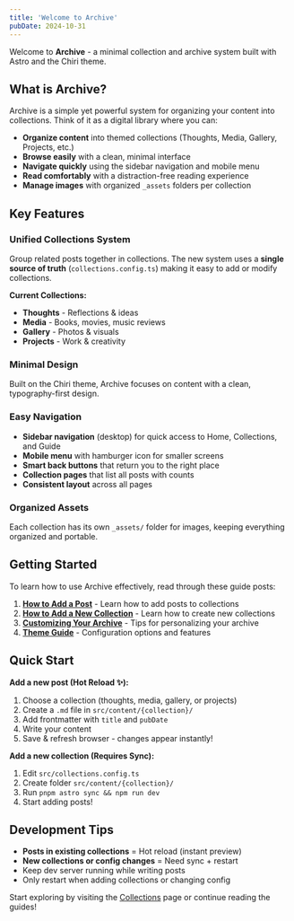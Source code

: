 ```yaml
---
title: 'Welcome to Archive'
pubDate: 2024-10-31
---
```


Welcome to **Archive** - a minimal collection and archive system built with Astro and the Chiri theme.

## What is Archive?

Archive is a simple yet powerful system for organizing your content into collections. Think of it as a digital library where you can:

- **Organize content** into themed collections (Thoughts, Media, Gallery, Projects, etc.)
- **Browse easily** with a clean, minimal interface
- **Navigate quickly** using the sidebar navigation and mobile menu
- **Read comfortably** with a distraction-free reading experience
- **Manage images** with organized `_assets` folders per collection

## Key Features

### Unified Collections System
Group related posts together in collections. The new system uses a **single source of truth** (`collections.config.ts`) making it easy to add or modify collections.

**Current Collections:**
- **Thoughts** - Reflections & ideas
- **Media** - Books, movies, music reviews
- **Gallery** - Photos & visuals
- **Projects** - Work & creativity

### Minimal Design
Built on the Chiri theme, Archive focuses on content with a clean, typography-first design.

### Easy Navigation
- **Sidebar navigation** (desktop) for quick access to Home, Collections, and Guide
- **Mobile menu** with hamburger icon for smaller screens
- **Smart back buttons** that return you to the right place
- **Collection pages** that list all posts with counts
- **Consistent layout** across all pages

### Organized Assets
Each collection has its own `_assets/` folder for images, keeping everything organized and portable.

## Getting Started

To learn how to use Archive effectively, read through these guide posts:

1. **[How to Add a Post](/how-to-add-post/)** - Learn how to add posts to collections
2. **[How to Add a New Collection](/how-to-add-collection/)** - Learn how to create new collections
3. **[Customizing Your Archive](/customizing-archive/)** - Tips for personalizing your archive
4. **[Theme Guide](/theme-guide/)** - Configuration options and features

## Quick Start

**Add a new post (Hot Reload ✨):**
1. Choose a collection (thoughts, media, gallery, or projects)
2. Create a `.md` file in `src/content/{collection}/`
3. Add frontmatter with `title` and `pubDate`
4. Write your content
5. Save & refresh browser - changes appear instantly!

**Add a new collection (Requires Sync):**
1. Edit `src/collections.config.ts`
2. Create folder `src/content/{collection}/`
3. Run `pnpm astro sync && npm run dev`
4. Start adding posts!

## Development Tips

- **Posts in existing collections** = Hot reload (instant preview)
- **New collections or config changes** = Need sync + restart
- Keep dev server running while writing posts
- Only restart when adding collections or changing config

Start exploring by visiting the [Collections](/collections/) page or continue reading the guides!
